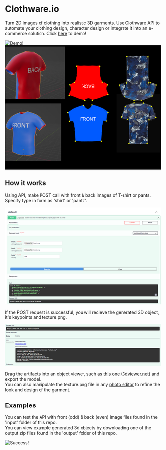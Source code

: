 # Clothware.io
Turn 2D images of clothing into realistic 3D garments. Use Clothware API to automate your clothing design, character design or integrate it into an e-commerce solution. Click [here](https://df3e-184-105-175-12.ngrok.io/docs#/default/upload_upload_post) to demo!

![Demo!](/demopants.gif "Example of generated 3D AMIRI pants")<br>
![Demo!](/keypoints.png "Keypoint mapping texture onto 3d tshirt")<br>

## How it works 

Using API, make POST call with front & back images of T-shirt or pants. Specify type in form as 'shirt' or 'pants". <br>

![Clothware API!](/sc1.png "Make POST call with input form data")<br>

If the POST request is successful, you will recieve the generated 3D object, it's keypoints and texture.png. <br>

![Generate 3D Object!](/sc2.png "Get 3D object and texture")<br>

Drag the artifacts into an object viewer, such as [this one (3dviewer.net)](https://3dviewer.net/) and export the model. <br>
You can also manipulate the texture.png file in any [photo editor](https://pixlr.com) to refine the look and design of the garment.

## Examples

You can test the API with front (odd) & back (even) image files found in the 'input' folder of this repo. <br>
You can view example generated 3d objects by downloading one of the output zip files found in the 'output' folder of this repo.

![Success!](/demo.gif "Make use of 3d artifacts")<br>
